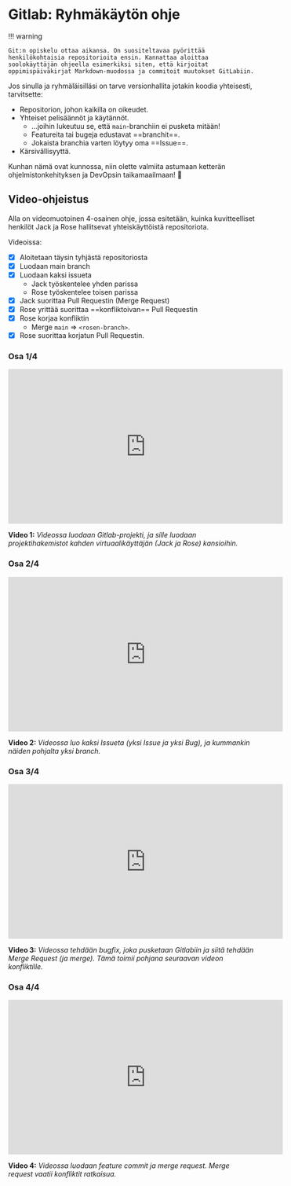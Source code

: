 # Gitlab: Ryhmäkäytön ohje

!!! warning

    Git:n opiskelu ottaa aikansa. On suositeltavaa pyörittää henkilökohtaisia repositorioita ensin. Kannattaa aloittaa soolokäyttäjän ohjeella esimerkiksi siten, että kirjoitat oppimispäiväkirjat Markdown-muodossa ja commitoit muutokset GitLabiin.

Jos sinulla ja ryhmäläisilläsi on tarve versionhallita jotakin koodia yhteisesti, tarvitsette:

* Repositorion, johon kaikilla on oikeudet.
* Yhteiset pelisäännöt ja käytännöt.
    * ...joihin lukeutuu se, että `main`-branchiin ei pusketa mitään!
    * Featureita tai bugeja edustavat ==branchit==.
    * Jokaista branchia varten löytyy oma ==Issue==.
* Kärsivällisyyttä.

Kunhan nämä ovat kunnossa, niin olette valmiita astumaan ketterän ohjelmistonkehityksen ja DevOpsin taikamaailmaan! :mage:

## Video-ohjeistus

Alla on videomuotoinen 4-osainen ohje, jossa esitetään, kuinka kuvitteelliset henkilöt Jack ja Rose hallitsevat yhteiskäyttöistä repositoriota.

Videoissa:

- [x] Aloitetaan täysin tyhjästä repositoriosta
- [x] Luodaan main branch
- [x] Luodaan kaksi issueta
    * Jack työskentelee yhden parissa
    * Rose työskentelee toisen parissa
- [x] Jack suorittaa Pull Requestin (Merge Request)
- [x] Rose yrittää suorittaa ==konfliktoivan== Pull Requestin
- [x] Rose korjaa konfliktin
    * Merge `main` => `<rosen-branch>`.
- [x] Rose suorittaa korjatun Pull Requestin.

### Osa 1/4

<iframe width="560" height="315" src="https://www.youtube.com/embed/q5jBQPxF5co?si=_QcnP7jALNacmLqV" title="YouTube video player" frameborder="0" allow="accelerometer; autoplay; clipboard-write; encrypted-media; gyroscope; picture-in-picture; web-share" allowfullscreen></iframe>

**Video 1:** *Videossa luodaan Gitlab-projekti, ja sille luodaan projektihakemistot kahden virtuaalikäyttäjän (Jack ja Rose) kansioihin.*

### Osa 2/4

<iframe width="560" height="315" src="https://www.youtube.com/embed/eElYQnIodMc?si=b8gRKtPSCp3lPDHj" title="YouTube video player" frameborder="0" allow="accelerometer; autoplay; clipboard-write; encrypted-media; gyroscope; picture-in-picture; web-share" allowfullscreen></iframe>

**Video 2:** *Videossa luo kaksi Issueta (yksi Issue ja yksi Bug), ja kummankin näiden pohjalta yksi branch.*

### Osa 3/4

<iframe width="560" height="315" src="https://www.youtube.com/embed/yXn8wR0RZco?si=U4bFO86vMMu8UGqC" title="YouTube video player" frameborder="0" allow="accelerometer; autoplay; clipboard-write; encrypted-media; gyroscope; picture-in-picture; web-share" allowfullscreen></iframe>

**Video 3:** *Videossa tehdään bugfix, joka pusketaan Gitlabiin ja siitä tehdään Merge Request (ja merge). Tämä toimii pohjana seuraavan videon konfliktille.*

### Osa 4/4

<iframe width="560" height="315" src="https://www.youtube.com/embed/jL5mtRrESmc?si=wTdUpbmA4VdFwSqY" title="YouTube video player" frameborder="0" allow="accelerometer; autoplay; clipboard-write; encrypted-media; gyroscope; picture-in-picture; web-share" allowfullscreen></iframe>

**Video 4:** *Videossa luodaan feature commit ja merge request. Merge request vaatii konfliktit ratkaisua.*